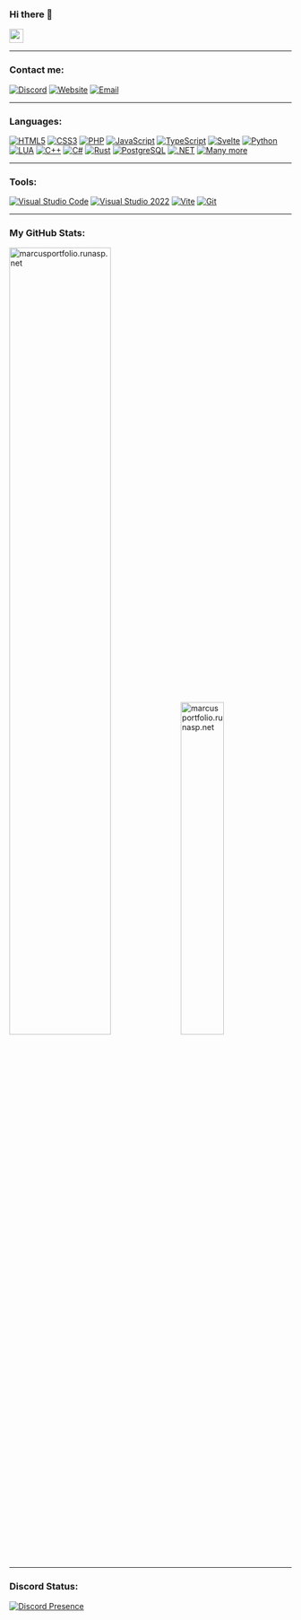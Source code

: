 <span>
  <h3>Hi there 👋</h3>
  <img height="25" src="https://komarev.com/ghpvc/?username=tsgsOFFICIAL&label=Profile%20views&color=0e75b6&style=for-the-badge"/>
</span>

---
### Contact me:
[<img alt="Discord" src="https://img.shields.io/static/v1?label=&message=DISCORD&color=191919&style=for-the-badge&logo=discord&logoColor=5865F2" />][discordprofile]
[<img alt="Website" src="https://img.shields.io/static/v1?label=&message=Portfolio&color=191919&style=for-the-badge&logo=Acclaim" />][portfolio]
[<img alt="Email" src="https://img.shields.io/static/v1?label=&message=Email&color=191919&style=for-the-badge&logo=Acclaim" />][emailaddress]

---
### Languages:
[<img alt="HTML5" src="https://img.shields.io/static/v1?label=&message=HTML5&color=191919&style=for-the-badge&logo=Html5" />][portfolio]
[<img alt="CSS3" src="https://img.shields.io/static/v1?label=&message=CSS3&color=191919&style=for-the-badge&logo=Css3" />][portfolio]
[<img alt="PHP" src="https://img.shields.io/static/v1?label=&message=PHP&color=191919&style=for-the-badge&logo=Php" />][portfolio]
[<img alt="JavaScript" src="https://img.shields.io/static/v1?label=&message=JavaScript&color=191919&style=for-the-badge&logo=Javascript" />][portfolio]
[<img alt="TypeScript" src="https://img.shields.io/static/v1?label=&message=TypeScript&color=191919&style=for-the-badge&logo=Typescript" />][portfolio]
[<img alt="Svelte" src="https://img.shields.io/static/v1?label=&message=Svelte&color=191919&style=for-the-badge&logo=svelte" />][portfolio]
[<img alt="Python" src="https://img.shields.io/static/v1?label=&message=Python&color=191919&style=for-the-badge&logo=Python" />][portfolio]
[<img alt="LUA" src="https://img.shields.io/static/v1?label=&message=Lua&color=191919&style=for-the-badge&logo=Lua" />][portfolio]
[<img alt="C++" src="https://img.shields.io/static/v1?label=&message=C%2B%2B&color=191919&style=for-the-badge&logo=Cplusplus" />][portfolio]
[<img alt="C#" src="https://img.shields.io/static/v1?label=&message=C%23&color=191919&style=for-the-badge&logo=Sharp" />][portfolio]
[<img alt="Rust" src="https://img.shields.io/static/v1?label=&message=Rust&color=191919&style=for-the-badge&logo=Rust" />][portfolio]
[<img alt="PostgreSQL" src="https://img.shields.io/static/v1?label=&message=PostgreSQL&color=191919&style=for-the-badge&logo=PostgreSQL" />][portfolio]
[<img alt=".NET" src="https://img.shields.io/static/v1?label=&message=.NET&color=191919&style=for-the-badge&logo=dotnet" />][portfolio]
[<img alt="Many more" src="https://img.shields.io/static/v1?label=&message=And%20many%20more&color=191919&style=for-the-badge" />][portfolio]

---
### Tools:
[<img alt="Visual Studio Code" src="https://img.shields.io/static/v1?label=&message=VISUAL%20STUDIO%20CODE&color=191919&style=for-the-badge&logo=Visual%20Studio%20Code&logoColor=007ACC" />][portfolio]
[<img alt="Visual Studio 2022" src="https://img.shields.io/static/v1?label=&message=VISUAL%20STUDIO%202022&color=191919&style=for-the-badge&logo=Visual%20Studio&logoColor=5C2D91" />][portfolio]
[<img alt="Vite" src="https://img.shields.io/static/v1?label=&message=Vite&color=191919&style=for-the-badge&logo=vite" />][portfolio]
[<img alt="Git" src="https://img.shields.io/static/v1?label=&message=Git&color=191919&style=for-the-badge&logo=git" />][portfolio]

---
### My GitHub Stats:
[<img width="60%" alt="marcusportfolio.runasp.net" src="https://github-readme-stats.vercel.app/api?username=tsgsOFFICIAL&show_icons=true&theme=transparent&hide_border=true&include_all_commits=true&hide_title=true&rank_icon=github&text_color=ADBAC7" />][github]
[<img width="39%" alt="marcusportfolio.runasp.net" src="https://github-readme-stats.vercel.app/api/top-langs/?username=tsgsOFFICIAL&theme=transparent&hide_border=true&layout=compact&title_color=ADBAC7" />][github]

---
### Discord Status:
[![Discord Presence](https://lanyard.cnrad.dev/api/227048094770921472?borderRadius=35px)](https://discord.com/users/227048094770921472)

<!-- Markdown Variable Declarations -->
[portfolio]: https://marcusportfolio.runasp.net
[github]: https://github.com/tsgsOFFICIAL
[discordserver]: https://discord.gg/Cddu5aJ
[discordprofile]: https://discord.com/users/227048094770921472
[emailaddress]: mailto:marcusproman0507@gmail.com
